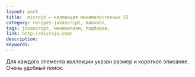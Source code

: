 ```yaml
---
layout: post
title:  microjs — коллекция минималистичных JS
category: recipes-javascript, manuals, 
tags: javascript, минимализм, подборка, 
link: http://microjs.com/
description: 
keywords: 
---
```


<p>Для каждого элемента коллекции указан размер и короткое описание. Очень удобный поиск.</p>
